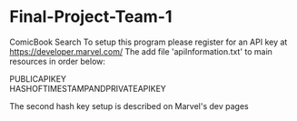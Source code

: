 # Final-Project-Team-1
ComicBook Search To setup this program please register for an API key at https://developer.marvel.com/
The add file 'apiInformation.txt' to main resources in order below:  

PUBLICAPIKEY   
HASHOFTIMESTAMPANDPRIVATEAPIKEY

The second hash key setup is described on Marvel's dev pages
